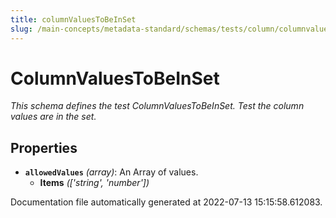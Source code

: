 ```yaml
---
title: columnValuesToBeInSet
slug: /main-concepts/metadata-standard/schemas/tests/column/columnvaluestobeinset
---
```


# ColumnValuesToBeInSet

*This schema defines the test ColumnValuesToBeInSet. Test the column values are in the set.*

## Properties

- **`allowedValues`** *(array)*: An Array of values.
  - **Items** *(['string', 'number'])*


Documentation file automatically generated at 2022-07-13 15:15:58.612083.
